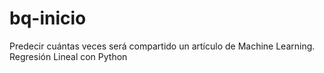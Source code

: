 # bq-inicio

Predecir cuántas veces será compartido un artículo de Machine Learning. Regresión Lineal con Python
